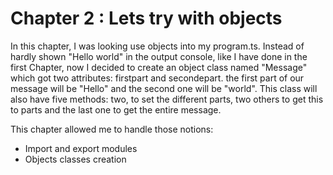 # Chapter 2 : Lets try with objects

In this chapter, I was looking use objects into my program.ts. Instead of hardly shown "Hello world" in the output console, like I have done in the first Chapter, now I decided to create an object class named "Message" which got two attributes: firstpart and secondepart.
the first part of our message will be "Hello" and the second one will be "world". This class will also have five methods:
two, to set the different parts, two others to get this to parts and the last one to get the entire message.

This chapter allowed me to handle those notions:

* Import and export modules
* Objects classes creation
